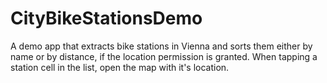 # CityBikeStationsDemo

A demo app that extracts bike stations in Vienna and sorts them either by name or by distance, if the location permission is granted. When tapping a station cell in the list, open the map with it's location.